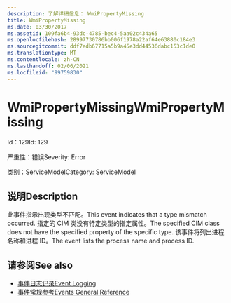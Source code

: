 ```yaml
---
description: 了解详细信息： WmiPropertyMissing
title: WmiPropertyMissing
ms.date: 03/30/2017
ms.assetid: 109fa6b4-93dc-4785-bec4-5aa02c434a65
ms.openlocfilehash: 28997730786bb006f1978a22af64e63880c184e3
ms.sourcegitcommit: ddf7edb67715a5b9a45e3dd44536dabc153c1de0
ms.translationtype: MT
ms.contentlocale: zh-CN
ms.lasthandoff: 02/06/2021
ms.locfileid: "99759830"
---
```

# <a name="wmipropertymissing"></a><span data-ttu-id="b17d7-103">WmiPropertyMissing</span><span class="sxs-lookup"><span data-stu-id="b17d7-103">WmiPropertyMissing</span></span>

<span data-ttu-id="b17d7-104">Id：129</span><span class="sxs-lookup"><span data-stu-id="b17d7-104">Id: 129</span></span>  
  
 <span data-ttu-id="b17d7-105">严重性：错误</span><span class="sxs-lookup"><span data-stu-id="b17d7-105">Severity: Error</span></span>  
  
 <span data-ttu-id="b17d7-106">类别：ServiceModel</span><span class="sxs-lookup"><span data-stu-id="b17d7-106">Category: ServiceModel</span></span>  
  
## <a name="description"></a><span data-ttu-id="b17d7-107">说明</span><span class="sxs-lookup"><span data-stu-id="b17d7-107">Description</span></span>  

 <span data-ttu-id="b17d7-108">此事件指示出现类型不匹配。</span><span class="sxs-lookup"><span data-stu-id="b17d7-108">This event indicates that a type mismatch occurred.</span></span> <span data-ttu-id="b17d7-109">指定的 CIM 类没有特定类型的指定属性。</span><span class="sxs-lookup"><span data-stu-id="b17d7-109">The specified CIM class does not have the specified property of the specific type.</span></span> <span data-ttu-id="b17d7-110">该事件将列出进程名称和进程 ID。</span><span class="sxs-lookup"><span data-stu-id="b17d7-110">The event lists the process name and process ID.</span></span>  
  
## <a name="see-also"></a><span data-ttu-id="b17d7-111">请参阅</span><span class="sxs-lookup"><span data-stu-id="b17d7-111">See also</span></span>

- [<span data-ttu-id="b17d7-112">事件日志记录</span><span class="sxs-lookup"><span data-stu-id="b17d7-112">Event Logging</span></span>](index.md)
- [<span data-ttu-id="b17d7-113">事件常规参考</span><span class="sxs-lookup"><span data-stu-id="b17d7-113">Events General Reference</span></span>](events-general-reference.md)
